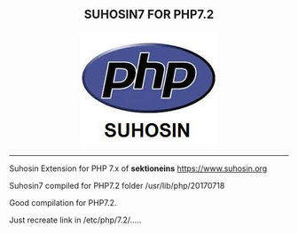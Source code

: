 <b><p align="center">SUHOSIN7 FOR PHP7.2</p></b>
----------------------------------------

<p align="center">
  <img src="../files/suhosin.jpeg"/>
</p>

----------------------------------------

Suhosin Extension for PHP 7.x of <b>sektioneins</b>
https://www.suhosin.org

Suhosin7 compiled for PHP7.2 folder /usr/lib/php/20170718

Good compilation for PHP7.2.

Just recreate link in /etc/php/7.2/.....

